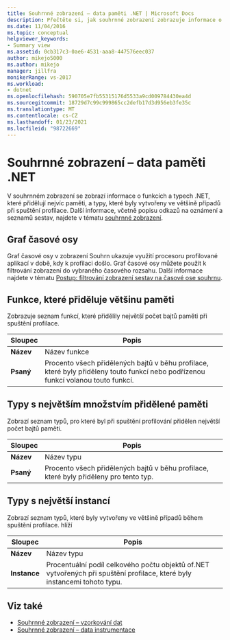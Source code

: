 ```yaml
---
title: Souhrnné zobrazení – data paměti .NET | Microsoft Docs
description: Přečtěte si, jak souhrnné zobrazení zobrazuje informace o funkcích a typech .NET, které přidělují nejvíc paměti.
ms.date: 11/04/2016
ms.topic: conceptual
helpviewer_keywords:
- Summary view
ms.assetid: 0cb317c3-0ae6-4531-aaa8-447576eec037
author: mikejo5000
ms.author: mikejo
manager: jillfra
monikerRange: vs-2017
ms.workload:
- dotnet
ms.openlocfilehash: 590705e7fb55315176d5533a9cd009784430ea4d
ms.sourcegitcommit: 18729d7c99c999865cc2defb17d3d956eb3fe35c
ms.translationtype: MT
ms.contentlocale: cs-CZ
ms.lasthandoff: 01/23/2021
ms.locfileid: "98722669"
---
```

# <a name="summary-view---net-memory-data"></a>Souhrnné zobrazení – data paměti .NET
V souhrnném zobrazení se zobrazí informace o funkcích a typech .NET, které přidělují nejvíc paměti, a typy, které byly vytvořeny ve většině případů při spuštění profilace. Další informace, včetně popisu odkazů na oznámení a seznamů sestav, najdete v tématu [souhrnné zobrazení](../profiling/summary-view.md).

## <a name="timeline-graph"></a>Graf časové osy
 Graf časové osy v zobrazení Souhrn ukazuje využití procesoru profilované aplikací v době, kdy k profilaci došlo. Graf časové osy můžete použít k filtrování zobrazení do vybraného časového rozsahu. Další informace najdete v tématu [Postup: filtrování zobrazení sestav na časové ose souhrnu](../profiling/how-to-filter-report-views-from-the-summary-timeline.md).

## <a name="functions-allocating-most-memory"></a>Funkce, které přiděluje většinu paměti
 Zobrazuje seznam funkcí, které přidělily největší počet bajtů paměti při spuštění profilace.

|Sloupec|Popis|
|------------|-----------------|
|**Název**|Název funkce|
|**Psaný**|Procento všech přidělených bajtů v běhu profilace, které byly přiděleny touto funkcí nebo podřízenou funkcí volanou touto funkcí.|

## <a name="types-with-most-memory-allocated"></a>Typy s největším množstvím přidělené paměti
 Zobrazí seznam typů, pro které byl při spuštění profilování přidělen největší počet bajtů paměti.

|Sloupec|Popis|
|------------|-----------------|
|**Název**|Název typu|
|**Psaný**|Procento všech přidělených bajtů v běhu profilace, které byly přiděleny pro tento typ.|

## <a name="types-with-most-instances"></a>Typy s největší instancí
 Zobrazí seznam typů, které byly vytvořeny ve většině případů během spuštění profilace. hlíží

|Sloupec|Popis|
|------------|-----------------|
|**Název**|Název typu|
|**Instance**|Procentuální podíl celkového počtu objektů of.NET vytvořených při spuštění profilace, které byly instancemi tohoto typu.|

## <a name="see-also"></a>Viz také
- [Souhrnné zobrazení – vzorkování dat](../profiling/summary-view-sampling-data.md)
- [Souhrnné zobrazení – data instrumentace](../profiling/summary-view-instrumentation-data.md)
